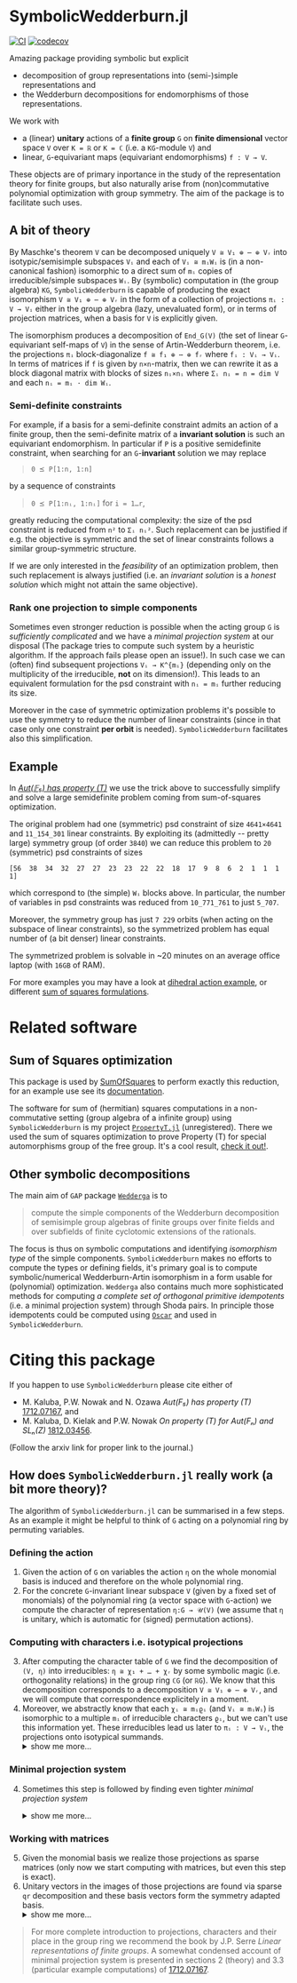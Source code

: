 # SymbolicWedderburn.jl
[![CI](https://github.com/kalmarek/SymbolicWedderburn.jl/workflows/CI/badge.svg?branch=master)](https://github.com/kalmarek/SymbolicWedderburn.jl/actions)
[![codecov](https://codecov.io/gh/kalmarek/SymbolicWedderburn.jl/branch/master/graph/badge.svg)](https://codecov.io/gh/kalmarek/SymbolicWedderburn.jl)

Amazing package providing symbolic but explicit
* decomposition of group representations into (semi-)simple representations and
* the Wedderburn decompositions for endomorphisms of those representations.

We work with
* a (linear) **unitary** actions of a **finite group** `G` on **finite dimensional** vector space `V` over `K = ℝ` or `K = ℂ` (i.e. a `KG`-module `V`) and
* linear, `G`-equivariant maps (equivariant endomorphisms) `f : V → V`.

These objects are of primary inportance in the study of the representation theory for finite groups, but also naturally arise from (non)commutative polynomial optimization with group symmetry. The aim of the package is to facilitate such uses.

## A bit of theory
By Maschke's theorem `V` can be decomposed uniquely `V ≅ V₁ ⊕ ⋯ ⊕ Vᵣ` into isotypic/semisimple subspaces `Vᵢ` and each of `Vᵢ ≅ mᵢWᵢ` is (in a non-canonical fashion) isomorphic to a direct sum of `mᵢ` copies of irreducible/simple subspaces `Wᵢ`. By (symbolic) computation in (the group algebra) `KG`, `SymbolicWedderburn` is capable of producing the exact isomorphism `V ≅ V₁ ⊕ ⋯ ⊕ Vᵣ` in the form of a collection of projections `πᵢ : V → Vᵢ` either in the group algebra (lazy, unevaluated form), or in terms of projection matrices, when a basis for `V` is explicitly given.

The isomorphism produces a decomposition of `End_G(V)` (the set of linear `G`-equivariant self-maps of `V`) in the sense of Artin-Wedderburn theorem, i.e. the projections `πᵢ` block-diagonalize `f ≅ f₁ ⊕ ⋯ ⊕ fᵣ` where `fᵢ : Vᵢ → Vᵢ`. In terms of matrices if `f` is given by `n×n`-matrix, then we can rewrite it as a block diagonal matrix with blocks of sizes `nᵢ×nᵢ` where `Σᵢ nᵢ = n = dim V` and each `nᵢ = mᵢ · dim Wᵢ`.

### Semi-definite constraints
For example, if a basis for a semi-definite constraint admits an action of a finite group, then the semi-definite matrix of a **invariant solution** is such an equivariant endomorphism.
In particular if `P` is a positive semidefinite constraint, when searching for an `G`-**invariant** solution we may replace
> `0 ⪯ P[1:n, 1:n]`

by a sequence of constraints

> `0 ⪯ P[1:nᵢ, 1:nᵢ]` for `i = 1…r`,

greatly reducing the computational complexity: the size of the psd constraint is reduced from `n²` to `Σᵢ nᵢ²`. Such replacement can be justified if e.g. the objective is symmetric and the set of linear constraints follows a similar group-symmetric structure.

If we are only interested in the _feasibility_ of an optimization problem, then such replacement is always justified (i.e. an _invariant solution_ is a _honest solution_ which might not attain the same objective).

### Rank one projection to simple components

Sometimes even stronger reduction is possible when the acting group `G` is _sufficiently complicated_ and we have a _minimal projection system_ at our disposal (The package tries to compute such system by a heuristic algorithm. If the approach fails please open an issue!). In such case we can (often) find subsequent projections `Vᵢ → K^{mᵢ}` (depending only on the multiplicity of the irreducible, **not** on its dimension!). This leads to an equivalent formulation for the psd constraint with `nᵢ = mᵢ` further reducing its size.

Moreover in the case of symmetric optimization problems it's possible to use the symmetry to reduce the number of linear constraints (since in that case only one constraint **per orbit** is needed). `SymbolicWedderburn` facilitates also this simplification.

## Example

In [_Aut(𝔽₅) has property (T)_](https://arxiv.org/abs/1712.07167) we use the trick above to successfully simplify and solve a large semidefinite problem coming from sum-of-squares optimization.

The original problem had one (symmetric) psd constraint of size `4641×4641` and `11_154_301` linear constraints. By exploiting its (admittedly -- pretty large) symmetry group (of order `3840`) we can reduce this problem to `20` (symmetric) psd constraints of sizes
```
[56  38  34  32  27  27  23  23  22  22  18  17  9  8  6  2  1  1  1  1]
```
which correspond to (the simple) `Wᵢ` blocks above. In particular, the number of variables in psd constraints was reduced from `10_771_761` to just `5_707`.

Moreover, the symmetry group has just `7 229` orbits (when acting on the subspace of linear constraints), so the symmetrized problem has equal number of (a bit denser) linear constraints.

The symmetrized problem is solvable in ~20 minutes on an average office laptop (with `16GB` of RAM).

For more examples you may have a look at [dihedral action example](https://github.com/kalmarek/SymbolicWedderburn.jl/blob/master/examples/ex_robinson_form.jl), or different [sum of squares formulations](https://github.com/kalmarek/SymbolicWedderburn.jl/blob/master/examples/sos_problem.jl).

# Related software

## Sum of Squares optimization
This package is used by [SumOfSquares](https://github.com/jump-dev/SumOfSquares.jl) to perform exactly this reduction, for an example use see its [documentation](https://jump.dev/SumOfSquares.jl/latest/generated/Symmetry/dihedral_symmetry_of_the_robinson_form/).

The software for sum of (hermitian) squares computations in a non-commutative setting (group algebra of a infinite group) using `SymbolicWedderburn` is my project [`PropertyT.jl`](https://github.com/kalmarek/PropertyT.jl/) (unregistered). There we used the sum of squares optimization to prove Property (T) for special automorphisms group of the free group. It's a cool result, [check it out!](https://annals.math.princeton.edu/2021/193-2/p03).

## Other symbolic decompositions
The main aim of `GAP` package [`Wedderga`](https://www.gap-system.org/Manuals/pkg/wedderga/doc/chap0.html) is to

> compute the simple components of the Wedderburn decomposition of semisimple group algebras of finite groups over finite fields and over subfields of finite cyclotomic extensions of the rationals.

The focus is thus on symbolic computations and identifying _isomorphism type_ of the simple components.
`SymbolicWedderburn` makes no efforts to compute the types or defining fields,
it's primary goal is to compute symbolic/numerical Wedderburn-Artin isomorphism in a form usable for (polynomial) optimization. `Wedderga` also contains much more sophisticated methods for computing _a complete set of orthogonal primitive idempotents_ (i.e. a minimal projection system) through Shoda pairs.
In principle those idempotents could be computed using [`Oscar`](https://github.com/oscar-system/Oscar.jl) and used in `SymbolicWedderburn`.

# Citing this package
If you happen to use `SymbolicWedderburn` please cite either of
* M. Kaluba, P.W. Nowak and N. Ozawa *$Aut(F₅)$ has property (T)* [1712.07167](https://arxiv.org/abs/1712.07167), and
* M. Kaluba, D. Kielak and P.W. Nowak *On property (T) for $Aut(Fₙ)$ and $SLₙ(Z)$* [1812.03456](https://arxiv.org/abs/1812.03456).

(Follow the arxiv link for proper link to the journal.)

## How does `SymbolicWedderburn.jl` really work (a bit more theory)?

The algorithm of `SymbolicWedderburn.jl` can be summarised in a few steps. As an example it might be helpful to think of `G` acting on a polynomial ring by permuting variables.

### Defining the action

1. Given the action of `G` on variables the action `η` on the whole monomial basis is induced and therefore on the whole polynomial ring.
2. For the concrete `G`-invariant linear subspace `V` (given by a fixed set of monomials) of the polynomial ring (a vector space with `G`-action) we compute the character of representation `η:G → 𝒰(V)` (we assume that `η` is unitary, which is automatic for (signed) permutation actions).

### Computing with characters i.e. isotypical projections
3. After computing the character table of `G` we find the decomposition of `(V, η)` into irreducibles: `η ≅ χ₁ + … + χᵣ` by some symbolic magic (i.e. orthogonality relations) in the group ring `ℂG` (or `ℝG`). We know that this decomposition corresponds to a decomposition `V ≅ V₁ ⊕ ⋯ ⊕ Vᵣ`, and we will compute that correspondence explicitely in a moment.
4. Moreover, we abstractly know that each `χᵢ ≅ mᵢϱᵢ` (and `Vᵢ ≅ mᵢWᵢ`) is isomorphic to a multiple `mᵢ` of irreducible characters `ϱᵢ`, but we can't use this information yet. These irreducibles lead us later to `πᵢ : V → Vᵢ`, the projections onto isotypical summands. <details><summary>show me more…</summary>Our implementation of projections is matrix-free. Projections are just idempotent elements (`x² = x`) in the group algebra. In that sense the projection to an isotypical component is unique in `ℂG`, but not as `πᵢ = η(ϱᵢ)`, an element of `End_G((V, η))` i.e. as a matrix: a matrix representation of a projection already includes a choice of basis (think of the difference of a linear operator vs its matix).</details>

### Minimal projection system
4. Sometimes this step is followed by finding even tighter _minimal projection system_<details><summary>show me more…</summary>Finding tighter projections use a lemma of Schur.
   > **Lemma** (Shur) Over an algebraically closed field the commutant of a matrix algebra consist of matrices of a particularly simple form:
   > * direct sums of endomorphisms of isotypical subspaces (i.e. isotypical subspaces are orthogonal which gives us block structure for endomorphisms),
   > * within isotypical subspace (of character `ϱ`) the endomorphisms are of the form `M⊗Iₙ`, where `n = degree(ϱ)` and `M` is (square) of size `m = multiplicity(ϱ, η)`.

   Here the matrix algebra is the one defined by the image of `η` and the projections commute with those, so the conclusion is that reconstructing a single projection endomorphism corresponding to an irreducible `ϱ` requires only `m²` parameters (regardless of the degree of `ϱ`!)
   * For every irreducible character `ϱᵢ` we try to find a (non-central) projection `pᵢ` such that `ϱᵢ∘pᵢ(e) = k` is as small as possible (desirably just `1`), so that `η(ϱᵢ∘pᵢ) = πᵢ∘η(pᵢ)` and therefore `rank(πᵢ∘η(pᵢ)) = k`. We call those `{ϱᵢ∘pᵢ}_{ϱ ∈ Irr(G)}` a **minimal projection system**. Note: the existence and complexity of finding the system depends **on the group only**, not on the representation `η`, its associated action (and hence not on the dimension of `V`!).
   * Sometimes it the system exists (symmetric, alternating groups etc.) sometimes it doesn’t (e.g. real representations of cyclic groups).
   * We employ a simple brute-force algorithm to search for `pᵢ` over all characteristic/alternating projections for small subgroups of `G`.</details>

### Working with matrices
5. Given the monomial basis we realize those projections as sparse matrices (only now we start computing with matrices, but even this step is exact).
6. Unitary vectors in the images of those projections are found via sparse `qr` decomposition and these basis vectors form the symmetry adapted basis.<details><summary>show me more…</summary>
The image (i.e. as a linear subspace) of the matrix projection is well defined; any (orthogonal) basis of the subspace would do; We just take the first few columns of the `Q` factor of sparse `qr` factorisation.</details>

> For more complete introduction to projections, characters and their place in the group ring we recommend the book by J.P. Serre _Linear representations of finite groups_.
> A somewhat condensed account of minimal projection system is presented in sections 2 (theory) and 3.3 (particular example computations) of [1712.07167](https://arxiv.org/abs/1712.07167).

